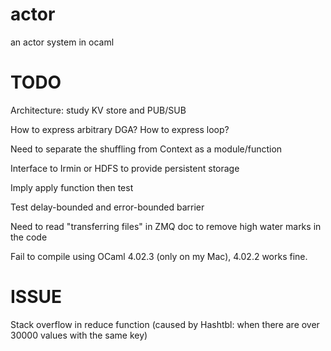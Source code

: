 # actor

an actor system in ocaml

# TODO

Architecture: study KV store and PUB/SUB

How to express arbitrary DGA? How to express loop?

Need to separate the shuffling from Context as a module/function

Interface to Irmin or HDFS to provide persistent storage

Imply apply function then test

Test delay-bounded and error-bounded barrier

Need to read "transferring files" in ZMQ doc to remove high water marks in the code

Fail to compile using OCaml 4.02.3 (only on my Mac), 4.02.2 works fine.

# ISSUE

Stack overflow in reduce function (caused by Hashtbl: when there are over 30000 values with the same key)
